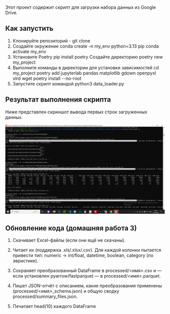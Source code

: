 Этот проект содержит скрипт для загрузки набора данных из Google Drive.

## Как запустить

1.  Клонируйте репозиторий - git clone
2.  Создайте окружение 
    conda create -n my_env python=3.13 pip
    conda activate my_env
3.  Установите Poetry
    pip install poetry
    Создайте директорию
    poetry new my_project
4.  Выполните команды в директории для установки зависимостей
    cd my_project
    poetry add jupyterlab pandas matplotlib gdown openpyxl xlrd wget
    poetry install --no-root
5.  Запустите скрипт командой 
    python3 data_loader.py    

## Результат выполнения скрипта

Ниже представлен скриншот вывода первых строк загруженных данных.

![Результат работы скрипта](Screen_1.jpg)

## Обновление кода (домашняя работа 3)

1. Скачивает Excel-файлы (если они ещё не скачаны).

2. Читает их (поддержка .xls/.xlsx/.csv). Для каждой колонки пытается привести тип: numeric → int/float, datetime, boolean, category (по эвристике).

3. Сохраняет преобразованный DataFrame в processed/<имя>.csv и — если установлен pyarrow/fastparquet — в processed/<имя>.parquet.

4. Пишет JSON-отчёт с описанием, какие преобразования применены (processed/<имя>_schema.json) и общую сводку processed/summary_files.json.

5. Печатает head(10) каждого DataFrame